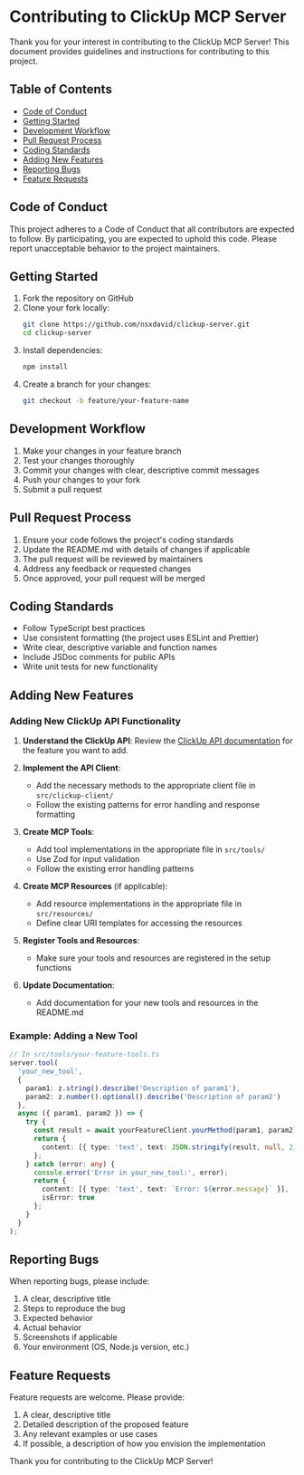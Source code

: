 # Contributing to ClickUp MCP Server

Thank you for your interest in contributing to the ClickUp MCP Server! This document provides guidelines and instructions for contributing to this project.

## Table of Contents

- [Code of Conduct](#code-of-conduct)
- [Getting Started](#getting-started)
- [Development Workflow](#development-workflow)
- [Pull Request Process](#pull-request-process)
- [Coding Standards](#coding-standards)
- [Adding New Features](#adding-new-features)
- [Reporting Bugs](#reporting-bugs)
- [Feature Requests](#feature-requests)

## Code of Conduct

This project adheres to a Code of Conduct that all contributors are expected to follow. By participating, you are expected to uphold this code. Please report unacceptable behavior to the project maintainers.

## Getting Started

1. Fork the repository on GitHub
2. Clone your fork locally:
   ```bash
   git clone https://github.com/nsxdavid/clickup-server.git
   cd clickup-server
   ```
3. Install dependencies:
   ```bash
   npm install
   ```
4. Create a branch for your changes:
   ```bash
   git checkout -b feature/your-feature-name
   ```

## Development Workflow

1. Make your changes in your feature branch
2. Test your changes thoroughly
3. Commit your changes with clear, descriptive commit messages
4. Push your changes to your fork
5. Submit a pull request

## Pull Request Process

1. Ensure your code follows the project's coding standards
2. Update the README.md with details of changes if applicable
3. The pull request will be reviewed by maintainers
4. Address any feedback or requested changes
5. Once approved, your pull request will be merged

## Coding Standards

- Follow TypeScript best practices
- Use consistent formatting (the project uses ESLint and Prettier)
- Write clear, descriptive variable and function names
- Include JSDoc comments for public APIs
- Write unit tests for new functionality

## Adding New Features

### Adding New ClickUp API Functionality

1. **Understand the ClickUp API**: Review the [ClickUp API documentation](https://clickup.com/api) for the feature you want to add.

2. **Implement the API Client**:
   - Add the necessary methods to the appropriate client file in `src/clickup-client/`
   - Follow the existing patterns for error handling and response formatting

3. **Create MCP Tools**:
   - Add tool implementations in the appropriate file in `src/tools/`
   - Use Zod for input validation
   - Follow the existing error handling patterns

4. **Create MCP Resources** (if applicable):
   - Add resource implementations in the appropriate file in `src/resources/`
   - Define clear URI templates for accessing the resources

5. **Register Tools and Resources**:
   - Make sure your tools and resources are registered in the setup functions

6. **Update Documentation**:
   - Add documentation for your new tools and resources in the README.md

### Example: Adding a New Tool

```typescript
// In src/tools/your-feature-tools.ts
server.tool(
  'your_new_tool',
  {
    param1: z.string().describe('Description of param1'),
    param2: z.number().optional().describe('Description of param2')
  },
  async ({ param1, param2 }) => {
    try {
      const result = await yourFeatureClient.yourMethod(param1, param2);
      return {
        content: [{ type: 'text', text: JSON.stringify(result, null, 2) }]
      };
    } catch (error: any) {
      console.error('Error in your_new_tool:', error);
      return {
        content: [{ type: 'text', text: `Error: ${error.message}` }],
        isError: true
      };
    }
  }
);
```

## Reporting Bugs

When reporting bugs, please include:

1. A clear, descriptive title
2. Steps to reproduce the bug
3. Expected behavior
4. Actual behavior
5. Screenshots if applicable
6. Your environment (OS, Node.js version, etc.)

## Feature Requests

Feature requests are welcome. Please provide:

1. A clear, descriptive title
2. Detailed description of the proposed feature
3. Any relevant examples or use cases
4. If possible, a description of how you envision the implementation

Thank you for contributing to the ClickUp MCP Server!
